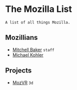 # The Mozilla List

    A list of all things Mozilla.


## Mozillians

- [Mitchell Baker](https://blog.lizardwrangler.com/) `staff`
- [Michael Kohler](http://www.michaelkohler.info/)


## Projects

- [MozVR](http://mozvr.com/) `3d`
